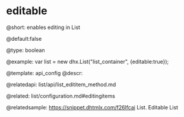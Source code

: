 editable
=============

@short: enables editing in List

@default:false



@type: boolean

@example: 
var list = new dhx.List("list_container", {editable:true});


@template:	api_config
@descr: 


@relatedapi:
list/api/list_edititem_method.md

@related: list/configuration.md#editingitems

@relatedsample:
https://snippet.dhtmlx.com/f26lfcai	List. Editable List